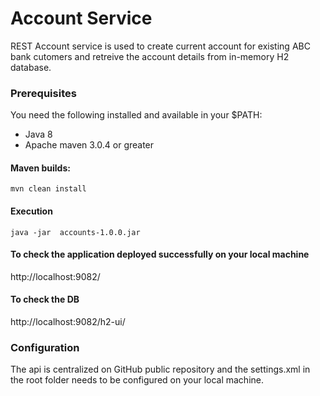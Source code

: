 # Account Service
  REST Account service is used to create current account for existing ABC bank cutomers and retreive the account details from in-memory H2 database.
  
### Prerequisites
You need the following installed and available in your $PATH:

* Java 8
* Apache maven 3.0.4 or greater

####  Maven builds:
```
mvn clean install
```

#### Execution
```
java -jar  accounts-1.0.0.jar
```

#### To check the application deployed successfully on your local machine 
http://localhost:9082/

#### To check the DB
http://localhost:9082/h2-ui/

###  Configuration

The api is centralized on GitHub public repository and the settings.xml in the root folder needs to be configured on your local machine.

